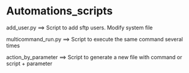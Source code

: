 # Automations_scripts

add_user.py ==> Script to add sftp users. Modify system file

multicommand_run.py ==> Script to execute the same command several times

action_by_parameter ==> Script to generate a new file with command or script + parameter
